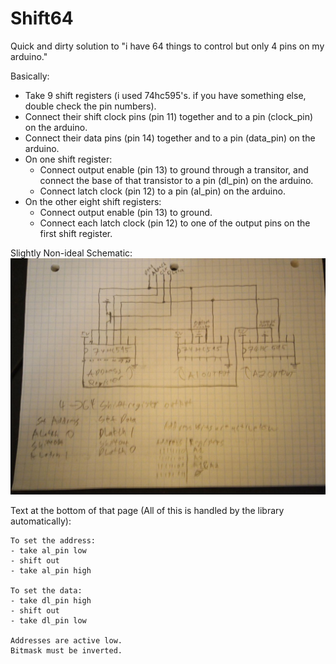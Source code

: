 # Shift64

Quick and dirty solution to "i have 64 things to control but only 4 pins on my arduino."

Basically:
- Take 9 shift registers (i used 74hc595's. if you have something else, double check the pin numbers).
- Connect their shift clock pins (pin 11) together and to a pin (clock_pin) on the arduino.
- Connect their data pins (pin 14) together and to a pin (data_pin) on the arduino.
- On one shift register:
  - Connect output enable (pin 13) to ground through a transitor, and connect the base of that transistor to a pin (dl_pin) on the arduino.
  - Connect latch clock (pin 12) to a pin (al_pin) on the arduino.
- On the other eight shift registers:
  - Connect output enable (pin 13) to ground.
  - Connect each latch clock (pin 12) to one of the output pins on the first shift register.

Slightly Non-ideal Schematic:
![](/schematic.jpg)

Text at the bottom of that page (All of this is handled by the library automatically):
```
To set the address:
- take al_pin low
- shift out
- take al_pin high

To set the data:
- take dl_pin high
- shift out
- take dl_pin low

Addresses are active low.
Bitmask must be inverted.
```
